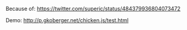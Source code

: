 Because of: https://twitter.com/superic/status/484379936804073472

Demo: http://p.gkoberger.net/chicken.js/test.html
